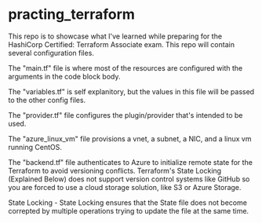 # practing_terraform

This repo is to showcase what I've learned while preparing for the HashiCorp Certified: Terraform Associate exam. This repo will contain several configuration files.

The "main.tf" file is where most of the resources are configured with the arguments in the code block body. 

The "variables.tf" is self explanitory, but the values in this file will be passed to the other config files. 

The "provider.tf" file configures the plugin/provider that's intended to be used. 

The "azure_linux_vm" file provisions a vnet, a subnet, a NIC, and a linux vm running CentOS.

The "backend.tf" file authenticates to Azure to initialize remote state for the Terraform to avoid versioning conflicts. Terraform's State Locking (Explained Below) does not support version control systems like GitHub so you are forced to use a cloud storage solution, like S3 or Azure Storage. 

State Locking - State Locking ensures that the State file does not become correpted by multiple operations trying to update the file at the same time.

